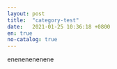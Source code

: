 ```yaml
---
layout: post
title:  "category-test"
date:   2021-01-25 10:36:18 +0800
en: true
no-catalog: true
---
```


enenenenenene